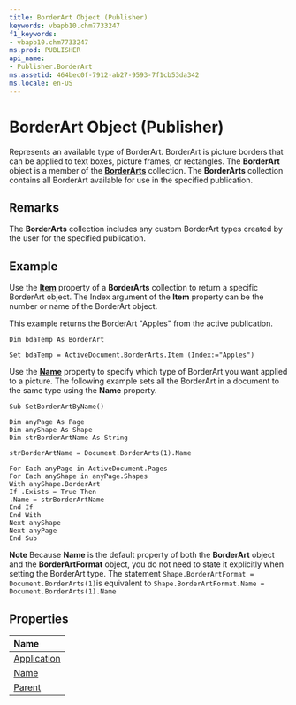 ```yaml
---
title: BorderArt Object (Publisher)
keywords: vbapb10.chm7733247
f1_keywords:
- vbapb10.chm7733247
ms.prod: PUBLISHER
api_name:
- Publisher.BorderArt
ms.assetid: 464bec0f-7912-ab27-9593-7f1cb53da342
ms.locale: en-US
---
```



# BorderArt Object (Publisher)

Represents an available type of BorderArt. BorderArt is picture borders that can be applied to text boxes, picture frames, or rectangles. The  **BorderArt** object is a member of the **[BorderArts](borderarts-object-publisher.md)** collection. The **BorderArts** collection contains all BorderArt available for use in the specified publication.
 


## Remarks

The  **BorderArts** collection includes any custom BorderArt types created by the user for the specified publication.
 

 

## Example

Use the  **[Item](borderarts.item-method-publisher.md)** property of a **BorderArts** collection to return a specific BorderArt object. The Index argument of the **Item** property can be the number or name of the BorderArt object.
 

 
This example returns the BorderArt "Apples" from the active publication. 
 

 



```
Dim bdaTemp As BorderArt 
 
Set bdaTemp = ActiveDocument.BorderArts.Item (Index:="Apples") 
```

Use the  **[Name](borderart.name-property-publisher.md)** property to specify which type of BorderArt you want applied to a picture. The following example sets all the BorderArt in a document to the same type using the **Name** property.
 

 



```
Sub SetBorderArtByName() 
 
Dim anyPage As Page 
Dim anyShape As Shape 
Dim strBorderArtName As String 
 
strBorderArtName = Document.BorderArts(1).Name 
 
For Each anyPage in ActiveDocument.Pages 
For Each anyShape in anyPage.Shapes 
With anyShape.BorderArt 
If .Exists = True Then 
.Name = strBorderArtName 
End If 
End With 
Next anyShape 
Next anyPage 
End Sub
```


 

 

 **Note**  Because  **Name** is the default property of both the **BorderArt** object and the **BorderArtFormat** object, you do not need to state it explicitly when setting the BorderArt type. The statement `Shape.BorderArtFormat = Document.BorderArts(1)`is equivalent to `Shape.BorderArtFormat.Name = Document.BorderArts(1).Name`
 


## Properties



|**Name**|
|:-----|
|[Application](borderart.application-property-publisher.md)|
|[Name](borderart.name-property-publisher.md)|
|[Parent](borderart.parent-property-publisher.md)|

